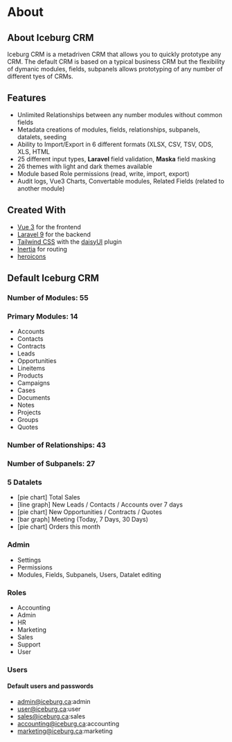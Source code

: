 # About

## About Iceburg CRM

Iceburg CRM is a metadriven CRM that allows you to quickly prototype any CRM.  The default CRM is based on a typical business CRM but the flexibility of dymanic modules, fields, subpanels allows prototyping of any number of different tyes of CRMs.   



## Features

- Unlimited Relationships between any number modules without common fields
- Metadata creations of  modules, fields, relationships, subpanels, datalets, seeding
- Ability to Import/Export in 6 different formats (XLSX, CSV, TSV, ODS, XLS, HTML
- 25 different input types, <b>Laravel</b> field validation, <b>Maska</b> field masking
- 26 themes with light and dark themes available
- Module based Role permissions (read, write, import, export)
- Audit logs, Vue3 Charts, Convertable modules, Related Fields (related to another module)


## Created With

- [Vue 3](https://vuejs.org/) for the frontend
- [Laravel 9](https://laravel.com/) for the backend
- [Tailwind CSS](https://tailwindcss.com/) with the [daisyUI](https://daisyui.com/) plugin
- [Inertia](https://inertiajs.com/) for routing
- [heroicons](https://heroicons.com)

## Default Iceburg CRM


### Number of Modules: 55


### Primary Modules: 14
- Accounts
- Contacts
- Contracts
- Leads
- Opportunities
- Lineitems
- Products
- Campaigns
- Cases
- Documents
- Notes
- Projects
- Groups
- Quotes

### Number of Relationships: 43


### Number of Subpanels: 27


### 5 Datalets
- [pie chart] Total Sales
- [line graph] New Leads / Contacts / Accounts over 7 days
- [pie chart] New Opportunities / Contracts / Quotes
- [bar graph] Meeting (Today, 7 Days, 30 Days)
- [pie chart] Orders this month

### Admin
- Settings
- Permissions
- Modules, Fields, Subpanels, Users, Datalet editing


### Roles
- Accounting
- Admin 
- HR 
- Marketing 
- Sales 
- Support 
- User

### Users

#### Default users and passwords
- admin@iceburg.ca:admin
- user@iceburg.ca:user
- sales@iceburg.ca:sales
- accounting@iceburg.ca:accounting
- marketing@iceburg.ca:marketing
